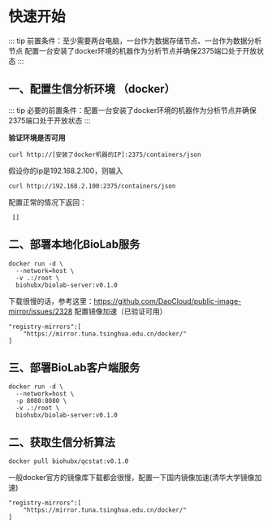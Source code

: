 # 快速开始

::: tip
前置条件：至少需要两台电脑，一台作为数据存储节点、一台作为数据分析节点
配置一台安装了docker环境的机器作为分析节点并确保2375端口处于开放状态
:::

## 一、配置生信分析环境 （docker）

::: tip
必要的前置条件：配置一台安装了docker环境的机器作为分析节点并确保2375端口处于开放状态
:::

**验证环境是否可用**

```shell
curl http://[安装了docker机器的IP]:2375/containers/json
```
假设你的ip是192.168.2.100，则输入
```shell
curl http://192.168.2.100:2375/containers/json
```
配置正常的情况下返回：
```shell
 [] 
```
## 二、部署本地化BioLab服务
```shell
docker run -d \
  --network=host \
  -v .:/root \
  biohubx/biolab-server:v0.1.0 
```
下载很慢的话，参考这里：https://github.com/DaoCloud/public-image-mirror/issues/2328 配置镜像加速（已验证可用）
```shell
"registry-mirrors":[
    "https://mirror.tuna.tsinghua.edu.cn/docker/"
]
```

## 三、部署BioLab客户端服务
```shell
docker run -d \
  --network=host \
  -p 8080:8080 \
  -v .:/root \
  biohubx/biolab-server:v0.1.0 
```


## 二、获取生信分析算法

```shell
docker pull biohubx/qcstat:v0.1.0
```
一般docker官方的镜像库下载都会很慢，配置一下国内镜像加速(清华大学镜像加速)
```shell
"registry-mirrors":[
    "https://mirror.tuna.tsinghua.edu.cn/docker/"
]
```
